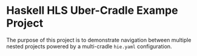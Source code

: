 
# Haskell HLS Uber-Cradle Exampe Project

The purpose of this project is to demonstrate navigation between multiple nested projects powered by a
multi-cradle `hie.yaml` configuration.